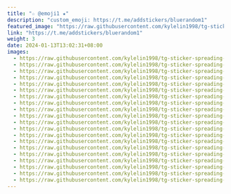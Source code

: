 ```yaml
---
title: "☆ @emoji1 ★"
description: "custom_emoji: https://t.me/addstickers/bluerandom1"
featured_image: "https://raw.githubusercontent.com/kylelin1998/tg-sticker-spreading-worldwide-images/main/img/09c58b48-ddca-44b9-ba2c-fe163d7a8b19.jpg"
link: "https://t.me/addstickers/bluerandom1"
weight: 3
date: 2024-01-13T13:02:31+08:00
images:
  - https://raw.githubusercontent.com/kylelin1998/tg-sticker-spreading-worldwide-images/main/img/09c58b48-ddca-44b9-ba2c-fe163d7a8b19.jpg
  - https://raw.githubusercontent.com/kylelin1998/tg-sticker-spreading-worldwide-images/main/img/d548280c-f20e-4188-bbf5-1d8b86164e4d.jpg
  - https://raw.githubusercontent.com/kylelin1998/tg-sticker-spreading-worldwide-images/main/img/3b3e1706-4080-425d-8ec1-5f963546c9e7.jpg
  - https://raw.githubusercontent.com/kylelin1998/tg-sticker-spreading-worldwide-images/main/img/d068de51-8bc7-4a0f-85a9-65cdb31da296.jpg
  - https://raw.githubusercontent.com/kylelin1998/tg-sticker-spreading-worldwide-images/main/img/8baabdcd-82ce-447d-b875-6b8727774ef2.jpg
  - https://raw.githubusercontent.com/kylelin1998/tg-sticker-spreading-worldwide-images/main/img/354c9a5c-17b7-44ae-af91-f0180d933e14.jpg
  - https://raw.githubusercontent.com/kylelin1998/tg-sticker-spreading-worldwide-images/main/img/83f153fd-7895-4eae-aeba-6789395fabf9.jpg
  - https://raw.githubusercontent.com/kylelin1998/tg-sticker-spreading-worldwide-images/main/img/4fd9dc71-b396-4dfb-a4d8-998e28424dd2.jpg
  - https://raw.githubusercontent.com/kylelin1998/tg-sticker-spreading-worldwide-images/main/img/17fee6fc-90d2-4916-88e4-8aa99dd3de07.jpg
  - https://raw.githubusercontent.com/kylelin1998/tg-sticker-spreading-worldwide-images/main/img/e589f0a7-176b-447e-b246-2b71682ef6bb.jpg
  - https://raw.githubusercontent.com/kylelin1998/tg-sticker-spreading-worldwide-images/main/img/ce6cd7b8-efaf-4214-8f50-06bd52beab40.jpg
  - https://raw.githubusercontent.com/kylelin1998/tg-sticker-spreading-worldwide-images/main/img/581c34f5-ffc6-4047-85a5-d7d48b0b9683.jpg
  - https://raw.githubusercontent.com/kylelin1998/tg-sticker-spreading-worldwide-images/main/img/add1256a-e109-4f51-8200-b709100dbf5a.jpg
  - https://raw.githubusercontent.com/kylelin1998/tg-sticker-spreading-worldwide-images/main/img/4f70109c-eefd-4a60-a575-bc1657313c4a.jpg
  - https://raw.githubusercontent.com/kylelin1998/tg-sticker-spreading-worldwide-images/main/img/f2e91783-3bec-4035-820a-1b25e9ef7f88.jpg
  - https://raw.githubusercontent.com/kylelin1998/tg-sticker-spreading-worldwide-images/main/img/3bcf9e1e-be76-4bab-b008-f6101e7fd21e.jpg
  - https://raw.githubusercontent.com/kylelin1998/tg-sticker-spreading-worldwide-images/main/img/43b33c96-e8dd-4664-983c-8433f0f1951b.jpg
  - https://raw.githubusercontent.com/kylelin1998/tg-sticker-spreading-worldwide-images/main/img/741bcc42-8462-4e83-9de4-3e7745e95d83.jpg
  - https://raw.githubusercontent.com/kylelin1998/tg-sticker-spreading-worldwide-images/main/img/57e03cfe-e3f2-41b2-b853-16a8ad06e88c.jpg
  - https://raw.githubusercontent.com/kylelin1998/tg-sticker-spreading-worldwide-images/main/img/e726f3b8-384c-4090-b551-f2568ec19974.jpg
---
```

